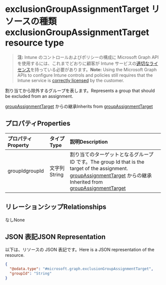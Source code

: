 # <a name="exclusiongroupassignmenttarget-resource-type"></a><span data-ttu-id="f5856-101">exclusionGroupAssignmentTarget リソースの種類</span><span class="sxs-lookup"><span data-stu-id="f5856-101">exclusionGroupAssignmentTarget resource type</span></span>

> <span data-ttu-id="f5856-102">**注:** Intune のコントロールおよびポリシーの構成に Microsoft Graph API を使用するには、これまでどおりに顧客が Intune サービスの[適切なライセンス](https://go.microsoft.com/fwlink/?linkid=839381)を持っている必要があります。</span><span class="sxs-lookup"><span data-stu-id="f5856-102">**Note:** Using the Microsoft Graph APIs to configure Intune controls and policies still requires that the Intune service is [correctly licensed](https://go.microsoft.com/fwlink/?linkid=839381) by the customer.</span></span>

<span data-ttu-id="f5856-103">割り当てから除外するグループを表します。</span><span class="sxs-lookup"><span data-stu-id="f5856-103">Represents a group that should be excluded from an assignment.</span></span>

<span data-ttu-id="f5856-104">[groupAssignmentTarget](../resources/intune_shared_groupassignmenttarget.md) からの継承</span><span class="sxs-lookup"><span data-stu-id="f5856-104">Inherits from [groupAssignmentTarget](../resources/intune_shared_groupassignmenttarget.md)</span></span>

## <a name="properties"></a><span data-ttu-id="f5856-105">プロパティ</span><span class="sxs-lookup"><span data-stu-id="f5856-105">Properties</span></span>
|<span data-ttu-id="f5856-106">プロパティ</span><span class="sxs-lookup"><span data-stu-id="f5856-106">Property</span></span>|<span data-ttu-id="f5856-107">タイプ</span><span class="sxs-lookup"><span data-stu-id="f5856-107">Type</span></span>|<span data-ttu-id="f5856-108">説明</span><span class="sxs-lookup"><span data-stu-id="f5856-108">Description</span></span>|
|:---|:---|:---|
|<span data-ttu-id="f5856-109">groupId</span><span class="sxs-lookup"><span data-stu-id="f5856-109">groupId</span></span>|<span data-ttu-id="f5856-110">文字列</span><span class="sxs-lookup"><span data-stu-id="f5856-110">String</span></span>|<span data-ttu-id="f5856-111">割り当てのターゲットとなるグループ ID です。</span><span class="sxs-lookup"><span data-stu-id="f5856-111">The group Id that is the target of the assignment.</span></span> <span data-ttu-id="f5856-112">[groupAssignmentTarget](../resources/intune_shared_groupassignmenttarget.md) からの継承</span><span class="sxs-lookup"><span data-stu-id="f5856-112">Inherited from [groupAssignmentTarget](../resources/intune_shared_groupassignmenttarget.md)</span></span>|

## <a name="relationships"></a><span data-ttu-id="f5856-113">リレーションシップ</span><span class="sxs-lookup"><span data-stu-id="f5856-113">Relationships</span></span>
<span data-ttu-id="f5856-114">なし</span><span class="sxs-lookup"><span data-stu-id="f5856-114">None</span></span>
## <a name="json-representation"></a><span data-ttu-id="f5856-115">JSON 表記</span><span class="sxs-lookup"><span data-stu-id="f5856-115">JSON Representation</span></span>
<span data-ttu-id="f5856-116">以下は、リソースの JSON 表記です。</span><span class="sxs-lookup"><span data-stu-id="f5856-116">Here is a JSON representation of the resource.</span></span>
<!-- {
  "blockType": "resource",
  "baseType": "microsoft.graph.groupAssignmentTarget",
  "@odata.type": "microsoft.graph.exclusionGroupAssignmentTarget"
}
-->
``` json
{
  "@odata.type": "#microsoft.graph.exclusionGroupAssignmentTarget",
  "groupId": "String"
}
```



